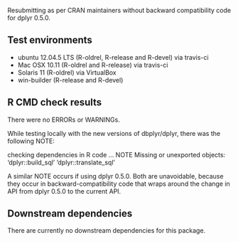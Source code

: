 Resubmitting as per CRAN maintainers without backward compatibility code for dplyr 0.5.0.

## Test environments
* ubuntu 12.04.5 LTS (R-oldrel, R-release and R-devel) via travis-ci
* Mac OSX 10.11 (R-oldrel and R-release) via travis-ci
* Solaris 11 (R-oldrel) via VirtualBox
* win-builder (R-release and R-devel)

## R CMD check results
There were no ERRORs or WARNINGs.

While testing locally with the new versions of dbplyr/dplyr, there
was the following NOTE:

checking dependencies in R code ... NOTE
Missing or unexported objects:
  ‘dplyr::build_sql’ ‘dplyr::translate_sql’

A similar NOTE occurs if using dplyr 0.5.0. Both are unavoidable, because
they occur in backward-compatibility code that wraps around the change in
API from dplyr 0.5.0 to the current API.

## Downstream dependencies
There are currently no downstream dependencies for this package.
